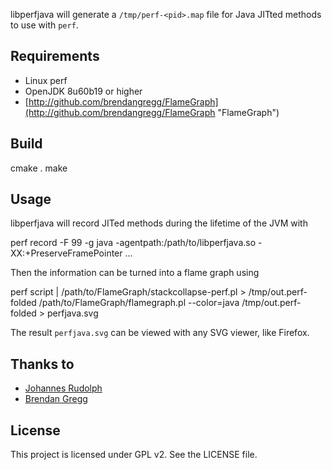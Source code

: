 libperfjava will generate a `/tmp/perf-<pid>.map` file for Java JITted methods to use with `perf`.

## Requirements

* Linux perf
* OpenJDK 8u60b19 or higher
* [http://github.com/brendangregg/FlameGraph](http://github.com/brendangregg/FlameGraph "FlameGraph")

## Build

   cmake .
   make

## Usage

libperfjava will record JITed methods during the lifetime of the JVM with

   perf record -F 99 -g java -agentpath:/path/to/libperfjava.so -XX:+PreserveFramePointer ...

Then the information can be turned into a flame graph using

   perf script | /path/to/FlameGraph/stackcollapse-perf.pl > /tmp/out.perf-folded
   /path/to/FlameGraph/flamegraph.pl --color=java /tmp/out.perf-folded > perfjava.svg

The result `perfjava.svg` can be viewed with any SVG viewer, like Firefox.

## Thanks to

* [Johannes Rudolph](http://github.com/jrudolph "Johannes Rudolph")
* [Brendan Gregg](http://github.com/brendangregg "Brendan Gregg")

## License

This project is licensed under GPL v2. See the LICENSE file.
